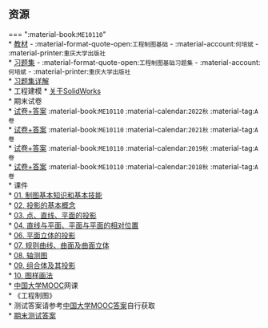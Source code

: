 ## 资源  
=== ":material-book:`ME10110`"  
    * [教材](http://api.xtaoa.com/api/lanzou.php?url=https://cqu-openlib.lanzout.com/ic1J923d6u9e&type=down) - :material-format-quote-open:`工程制图基础` - :material-account:`何培斌` - :material-printer:`重庆大学出版社`  
    * [习题集](http://api.xtaoa.com/api/lanzou.php?url=https://cqu-openlib.lanzout.com/iaTxy23dgr0h&type=down) - :material-format-quote-open:`工程制图基础习题集` - :material-account:`何培斌` - :material-printer:`重庆大学出版社`  
        * [习题集详解](http://api.xtaoa.com/api/lanzou.php?url=https://cqu-openlib.lanzout.com/ie6Dq23dgr6d&type=down)  
    * 工程建模
        * [关于SolidWorks](../技巧/软件的下载安装、使用教程/关于SolidWorks.md)  
    * 期末试卷  
        * [试卷+答案](http://api.xtaoa.com/api/lanzou.php?url=https://cqu-openlib.lanzout.com/ij8Wi23d7tkf&type=down) :material-book:`ME10110` :material-calendar:`2022秋` :material-tag:`A卷`  
        * [试卷+答案](http://api.xtaoa.com/api/lanzou.php?url=https://cqu-openlib.lanzout.com/ig8Kz23d7tgb&type=down) :material-book:`ME10110` :material-calendar:`2021秋` :material-tag:`A卷`  
        * [试卷+答案](http://api.xtaoa.com/api/lanzou.php?url=https://cqu-openlib.lanzout.com/ieaI123d7sva&type=down) :material-book:`ME10110` :material-calendar:`2019秋` :material-tag:`A卷`  
        * [试卷+答案](http://api.xtaoa.com/api/lanzou.php?url=https://cqu-openlib.lanzout.com/i6Of923d7sqf&type=down) :material-book:`ME10110` :material-calendar:`2018秋` :material-tag:`A卷`  
    * 课件  
        * [01. 制图基本知识和基本技能](http://api.xtaoa.com/api/lanzou.php?url=https://cqu-openlib.lanzout.com/iQbYq23d7zbc&type=down)  
        * [02. 投影的基本概念](http://api.xtaoa.com/api/lanzou.php?url=https://cqu-openlib.lanzout.com/i43lJ23d7zde&type=down)  
        * [03. 点、直线、平面的投影](http://api.xtaoa.com/api/lanzou.php?url=https://cqu-openlib.lanzout.com/i11Sh23d7zja&type=down)  
        * [04. 直线与平面、平面与平面的相对位置](http://api.xtaoa.com/api/lanzou.php?url=https://cqu-openlib.lanzout.com/icSNL23d7zmd&type=down)  
        * [06. 平面立体的投影](http://api.xtaoa.com/api/lanzou.php?url=https://cqu-openlib.lanzout.com/iGHPX23d805c&type=down)  
        * [07. 规则曲线、曲面及曲面立体](http://api.xtaoa.com/api/lanzou.php?url=https://cqu-openlib.lanzout.com/iM1eH23d825e&type=down)  
        * [08. 轴测图](http://api.xtaoa.com/api/lanzou.php?url=https://cqu-openlib.lanzout.com/i0jkF23d82hg&type=down)  
        * [09. 组合体及其投影](http://api.xtaoa.com/api/lanzou.php?url=https://cqu-openlib.lanzout.com/iM2yv23d82ze&type=down)  
        * [10. 图样画法](http://api.xtaoa.com/api/lanzou.php?url=https://cqu-openlib.lanzout.com/i466a23d870j&type=down)  
    * [中国大学MOOC](https://www.icourse163.org/)网课  
        * 《工程制图》  
            * 测试答案请参考[中国大学MOOC答案](../技巧/推荐使用的网站等/中国大学MOOC答案.md)自行获取  
            * [期末测试答案](http://api.xtaoa.com/api/lanzou.php?url=https://cqu-openlib.lanzout.com/inwdb23d6r3a&type=down)  